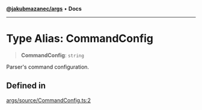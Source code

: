 [**@jakubmazanec/args**](../README.md) • **Docs**

---

# Type Alias: CommandConfig

> **CommandConfig**: `string`

Parser's command configuration.

## Defined in

[args/source/CommandConfig.ts:2](https://github.com/jakubmazanec/tools/blob/eb8c22844f0a0aa0874efeab93afc2bd96c269e6/packages/args/source/CommandConfig.ts#L2)
